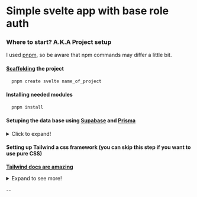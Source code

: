 # Simple svelte app with base role auth

### Where to start? A.K.A Project setup
I used [pnpm](https://pnpm.io/), so be aware that npm commands may differ a little bit.

#### [Scaffolding](https://en.wikipedia.org/wiki/Scaffold_(programming)) the project
```bash
  pnpm create svelte name_of_project 
```

#### Installing needed modules
```bash
  pnpm install
```

#### Setuping the data base using [**Supabase**](https://supabase.com/) and [**Prisma**](https://www.prisma.io/)
<details>
  <summary>Click to expand!</summary>

  - Initializing prisma schema (postgresql is default provider) 
    ```bash
      pnpx prisma install --datasource-provider postgresql
    ```

  - Adding prisma packages to your project
    ```bash
      pnpm add prisma --save-dev
      pnpm add @prisma/client
    ```

  - Setting up DATABASE_URL inside .env file [Supabase example](https://community.dronahq.com/t/connecting-to-a-supabase-database/980)
    ```env
      DATABASE_URL="your_connection_string"
    ```

  - Creating models inside schema.prisma (enums doesn't work in certain providers like sqlite)

  ```prisma
    // ...
    model User {
      id    Int     @id @default(autoincrement())
      email String  @unique
      name  String?
      role  Role    @default(USER)
      todos Todo[]
    }

    model Todo {
      id        Int      @id @default(autoincrement())
      name      String
      completed Boolean
      createdAt DateTime @default(now())
      updatedAt DateTime @updatedAt
      creator   User     @relation(fields: creatorId, references: [id])
      creatorId Int
    }

    enum Role {
      USER
      ADMIN
    }
  ```
</details>

#### Setting up Tailwind a css framework (you can skip this step if you want to use pure CSS)
[**Tailwind docs are amazing**](https://tailwindcss.com/docs/guides/sveltekit)
<details>
<summary>Expand to see more!</summary>
  - Install Tailwind CSS 
    ```bash
    pnpm install -D tailwindcss postcss autoprefixer svelte-preprocess
    pnpx tailwindcss init tailwind.config.cjs -p
    mv postcss.config.js postcss.config.cjs
    ```

  - Enable a use of PostCSS in svelte.config.js block
  ```javascript
  import preprocess from "svelte-preprocess";

  const config = {
    preprocess: [
      preprocess({
        postcss: true,
      }),
    ],
  }
  ```
</details>


--











